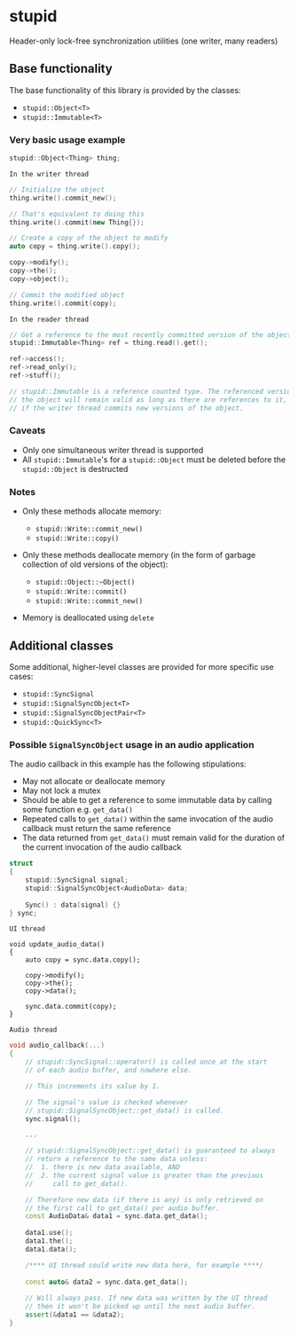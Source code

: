 # stupid
Header-only lock-free synchronization utilities (one writer, many readers)

## Base functionality

The base functionality of this library is provided by the classes:
* `stupid::Object<T>`
* `stupid::Immutable<T>`

### Very basic usage example

```c++
stupid::Object<Thing> thing;
```

`In the writer thread`
```c++
// Initialize the object
thing.write().commit_new();

// That's equivalent to doing this
thing.write().commit(new Thing{});

// Create a copy of the object to modify
auto copy = thing.write().copy();

copy->modify();
copy->the();
copy->object();

// Commit the modified object
thing.write().commit(copy);
```
`In the reader thread`
```c++
// Get a reference to the most recently committed version of the object
stupid::Immutable<Thing> ref = thing.read().get();

ref->access();
ref->read_only();
ref->stuff();

// stupid::Immutable is a reference counted type. The referenced version of
// the object will remain valid as long as there are references to it, even
// if the writer thread commits new versions of the object.

```

### Caveats
* Only one simultaneous writer thread is supported
* All `stupid::Immutable`'s for a `stupid::Object` must be deleted before the `stupid::Object` is destructed

### Notes
* Only these methods allocate memory:
    - `stupid::Write::commit_new()`
    - `stupid::Write::copy()`

* Only these methods deallocate memory (in the form of garbage collection of old versions of the object):
    - `stupid::Object::~Object()`
    - `stupid::Write::commit()`
    - `stupid::Write::commit_new()`
 
* Memory is deallocated using `delete`

## Additional classes

Some additional, higher-level classes are provided for more specific use cases:
* `stupid::SyncSignal`
* `stupid::SignalSyncObject<T>`
* `stupid::SignalSyncObjectPair<T>`
* `stupid::QuickSync<T>`

### Possible `SignalSyncObject` usage in an audio application

The audio callback in this example has the following stipulations:
 - May not allocate or deallocate memory
 - May not lock a mutex
 - Should be able to get a reference to some immutable data by calling some function e.g. `get_data()`
 - Repeated calls to `get_data()` within the same invocation of the audio callback must return the same reference
 - The data returned from `get_data()` must remain valid for the duration of the current invocation of the audio callback

```c++
struct
{
	stupid::SyncSignal signal;
	stupid::SignalSyncObject<AudioData> data;
	
	Sync() : data(signal) {}
} sync;
```

`UI thread`
```c+++
void update_audio_data()
{
	auto copy = sync.data.copy();

	copy->modify();
	copy->the();
	copy->data();
	
	sync.data.commit(copy);
}
```
`Audio thread`
```c++
void audio_callback(...)
{
	// stupid::SyncSignal::operator() is called once at the start
	// of each audio buffer, and nowhere else.

	// This increments its value by 1.

	// The signal's value is checked whenever
	// stupid::SignalSyncObject::get_data() is called.
	sync.signal();

	...

	// stupid::SignalSyncObject::get_data() is guaranteed to always
	// return a reference to the same data unless:
	//  1. there is new data available, AND
	//  2. the current signal value is greater than the previous
	//     call to get_data().

	// Therefore new data (if there is any) is only retrieved on
	// the first call to get_data() per audio buffer.
	const AudioData& data1 = sync.data.get_data();
	
	data1.use();
	data1.the();
	data1.data();

	/**** UI thread could write new data here, for example ****/
	
	const auto& data2 = sync.data.get_data();
	
	// Will always pass. If new data was written by the UI thread
	// then it won't be picked up until the next audio buffer.
	assert(&data1 == &data2);
}

```

